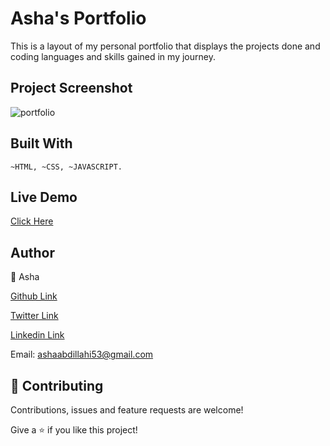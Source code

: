 # Asha's Portfolio
This is a layout of my personal portfolio that displays the projects done and coding languages and skills gained in my journey.

## Project Screenshot
![portfolio](https://user-images.githubusercontent.com/25789605/109057364-b5408600-76f2-11eb-9f69-119ea0449571.png)

## Built With
`
~HTML,
~CSS,
~JAVASCRIPT.
`
## Live Demo
[Click Here](https://ashah15.github.io/Asha-s-Portfolio/)

## Author
👤 Asha

[Github  Link](https://github.com/Ashah15)

[Twitter  Link](https://twitter.com/AshaAbdullahi13)

[Linkedin  Link](https://www.linkedin.com/in/ashaabdullahi/)

Email: ashaabdillahi53@gmail.com

## 🤝 Contributing
Contributions, issues and feature requests are welcome!


Give a ⭐️ if you like this project!

